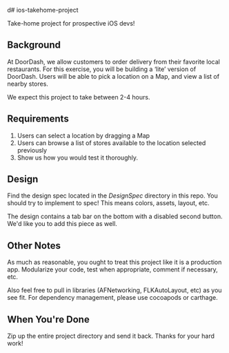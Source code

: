 d# ios-takehome-project

Take-home project for prospective iOS devs!


Background
--------------------------
At DoorDash, we allow customers to order delivery from their favorite local restaurants. For this exercise, you will be building a ‘lite’ version of DoorDash. Users will be able to pick a location on a Map, and view a list of nearby stores.

We expect this project to take between 2-4 hours.

Requirements
--------------------------
1. Users can select a location by dragging a Map
2. Users can browse a list of stores available to the location selected previously
3. Show us how you would test it thoroughly.

Design
--------------------------
Find the design spec located in the _DesignSpec_ directory in this repo. You should try to implement to spec! This means colors, assets, layout, etc.

The design contains a tab bar on the bottom with a disabled second button. We'd like you to add this piece as well.

Other Notes
--------------------------
As much as reasonable, you ought to treat this project like it is a production app. Modularize your code, test when appropriate, comment if necessary, etc.

Also feel free to pull in libraries (AFNetworking, FLKAutoLayout, etc) as you see fit. For dependency management, please use cocoapods or carthage.

When You're Done
--------------------------
Zip up the entire project directory and send it back. Thanks for your hard work!
